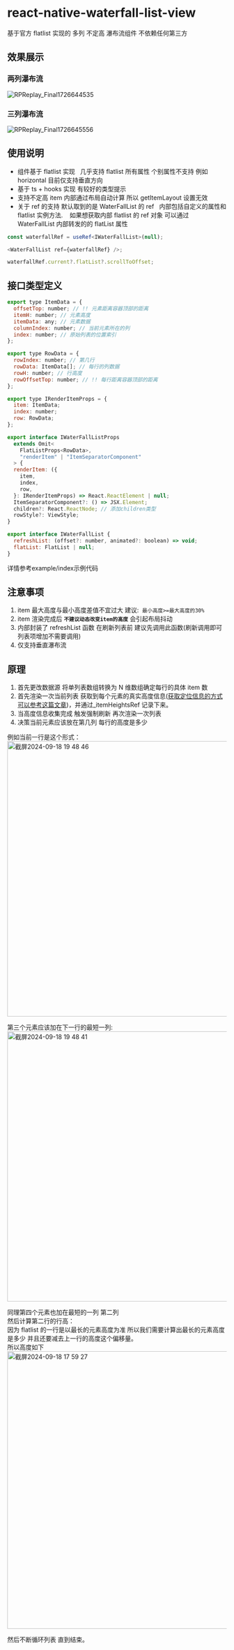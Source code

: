 # react-native-waterfall-list-view

基于官方 flatlist 实现的 多列 不定高 瀑布流组件 不依赖任何第三方

## 效果展示

### 两列瀑布流

![RPReplay_Final1726644535](https://github.com/user-attachments/assets/14212aa4-209a-4978-a533-65e1043bdb50)

### 三列瀑布流

![RPReplay_Final1726645556](https://github.com/user-attachments/assets/88919985-a0fd-40c6-ab13-b064310e1521)

## 使用说明

- 组件基于 flatlist 实现   几乎支持 flatlist 所有属性 个别属性不支持 例如 horizontal 目前仅支持垂直方向
- 基于 ts + hooks 实现 有较好的类型提示
- 支持不定高 item 内部通过布局自动计算 所以 getItemLayout 设置无效
- 关于 ref 的支持 默认取到的是 WaterFallList 的 ref   内部包括自定义的属性和 flatlist 实例方法.    如果想获取内部 flatlist 的 ref 对象 可以通过 WaterFallList 内部转发的的 flatList 属性

```typescript
const waterfallRef = useRef<IWaterFallList>(null);

<WaterFallList ref={waterfallRef} />;

waterfallRef.current?.flatList?.scrollToOffset;
```

## 接口类型定义

```javascript
export type ItemData = {
  offsetTop: number; // !! 元素距离容器顶部的距离
  itemH: number; // 元素高度
  itemData: any; // 元素数据
  columnIndex: number; // 当前元素所在的列
  index: number; // 原始列表的位置索引
};

export type RowData = {
  rowIndex: number; // 第几行
  rowData: ItemData[]; // 每行的列数据
  rowH: number; // 行高度
  rowOffsetTop: number; // !! 每行距离容器顶部的距离
};

export type IRenderItemProps = {
  item: ItemData;
  index: number;
  row: RowData;
};

export interface IWaterFallListProps
  extends Omit<
    FlatListProps<RowData>,
    "renderItem" | "ItemSeparatorComponent"
  > {
  renderItem: ({
    item,
    index,
    row,
  }: IRenderItemProps) => React.ReactElement | null;
  ItemSeparatorComponent?: () => JSX.Element;
  children?: React.ReactNode; // 添加children类型
  rowStyle?: ViewStyle;
}

export interface IWaterFallList {
  refreshList: (offset?: number, animated?: boolean) => void;
  flatList: FlatList | null;
}
```
详情参考example/index示例代码

## 注意事项

1.  item 最大高度与最小高度差值不宜过大 建议:  `最小高度>=最大高度的30%`
2.  item 渲染完成后 **`不建议动态改变item的高度`** 会引起布局抖动
3.  内部封装了 refreshList 函数 在刷新列表前 建议先调用此函数(刷新调用即可 列表项增加不需要调用)
4.  仅支持垂直瀑布流

## 原理

1. 首先更改数据源 将单列表数组转换为 N 维数组确定每行的具体 item 数
2. 首先渲染一次当前列表 获取到每个元素的真实高度信息([获取定位信息的方式可以参考这篇文章](https://juejin.cn/post/7408086889590931510))，并通过\_itemHeightsRef 记录下来。
3. 当高度信息收集完成 触发强制刷新 再次渲染一次列表
4. 决策当前元素应该放在第几列 每行的高度是多少

例如当前一行是这个形式：<br>
<img width="631" alt="截屏2024-09-18 19 48 46" src="https://github.com/user-attachments/assets/caa091d4-5a0e-494c-be13-ed0d7714be15">

第三个元素应该加在下一行的最短一列:<br>
<img width="619" alt="截屏2024-09-18 19 48 41" src="https://github.com/user-attachments/assets/2e3de52b-1032-4cb6-926d-344369c6fbbc">

同理第四个元素也加在最短的一列 第二列<br>
然后计算第二行的行高：<br>
因为 flatlist 的一行是以最长的元素高度为准 所以我们需要计算出最长的元素高度是多少 并且还要减去上一行的高度这个偏移量。<br>
所以高度如下 <br>
<img width="636" alt="截屏2024-09-18 17 59 27" src="https://github.com/user-attachments/assets/b000cc2e-4b52-4e72-aba4-d95f9e0bf8e7">

然后不断循环列表 直到结束。
